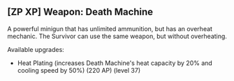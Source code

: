 ## [ZP XP] Weapon: Death Machine

A powerful minigun that has unlimited ammunition, but has an overheat mechanic. The Survivor can use the same weapon, but without overheating.

Available upgrades:
* Heat Plating (increases Death Machine's heat capacity by 20% and cooling speed by 50%) (220 AP) (level 37)
